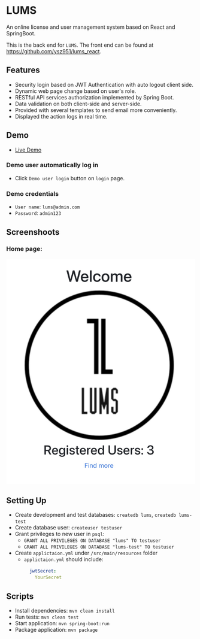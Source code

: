 # LUMS
An online license and user management system based on React and SpringBoot.

This is the back end for `LUMS`. The front end can be found at https://github.com/ysz951/lums_react.

## Features
* Security login based on JWT Authentication with auto logout client side.
* Dynamic web page change based on user's role.
* RESTful API services authorization implemented by Spring Boot.
* Data validation on both client-side and server-side.
* Provided with several templates to send email more conveniently.
* Displayed the action logs in real time.

## Demo
* [Live Demo](https://lums-react.vercel.app/)

### Demo user automatically log in
* Click `Demo user login` button on `login` page.

### Demo credentials 
* `User name`: `lums@admin.com`
* `Password`: `admin123`

## Screenshoots
### Home page: 
![image](https://github.com/ysz951/lums/blob/master/demo_images/main_page.jpg)

## Setting Up

- Create development and test databases: `createdb lums`, `createdb lums-test`
- Create database user: `createuser testuser`
- Grant privileges to new user in `psql`:
  - `GRANT ALL PRIVILEGES ON DATABASE "lums" TO testuser`
  - `GRANT ALL PRIVILEGES ON DATABASE "lums-test" TO testuser`
- Create `applictaion.yml` under `/src/main/resources` folder
  - `applictaion.yml` should include: 
    ```yml
      jwtSecret:
        YourSecret
    ```
## Scripts

- Install dependencies: `mvn clean install`
- Run tests: `mvn clean test`
- Start application: `mvn spring-boot:run`
- Package application: `mvn package`

